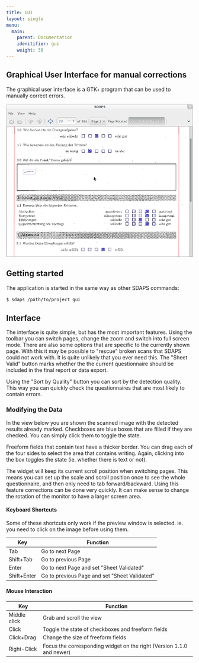```yaml
---
title: GUI
layout: single
menu:
  main:
    parent: Documentation
    idenitifier: gui
    weight: 30
---
```


## Graphical User Interface for manual corrections

The graphical user interface is a GTK+ program that can be used to manually correct errors.

![](/static/files/screenshot.png)

Getting started
---------------

The application is started in the same way as other SDAPS commands:

``` bash
$ sdaps /path/to/project gui
```

## Interface

The interface is quite simple, but has the most important features. Using the
toolbar you can switch pages, change the zoom and switch into full screen mode.
There are also some options that are specific to the currently shown page.
With this it may be possible to "rescue" broken scans that SDAPS could not
work with. It is quite unlikely that you ever need this. The "Sheet Valid"
button marks whether  the the current questionnaire should be included in
the final report or data export.

Using the "Sort by Quality" button you can sort by the detection quality.
This way you can quickly check the questionnaires that are most likely to
contain errors.

### Modifying the Data
In the view below you are shown the scanned image with  the detected results
already marked. Checkboxes are blue boxes that are filled if they are checked.
You can simply click them to toggle the state.

Freeform fields that contain text have a thicker border. You can drag each
of the four sides to select the area that contains writing. Again, clicking
into the box toggles the state (ie. whether there is text or not).

The widget will keep its current scroll position when switching pages. This
means you can set up the scale and scroll position once to see the whole
questionnaire, and then only need to tab forward/backward. Using this
feature corrections can be done very quickly. It can make sense to change
the rotation of the monitor to have a larger screen area.

#### Keyboard Shortcuts
Some of these shortcuts only work if the preview window is selected.
ie. you need to click on the image before using them.

Key        | Function
-----------|---------------------------------------------
Tab        | Go to next Page
Shift+Tab  | Go to previous Page
Enter      | Go to next Page and set "Sheet Validated"
Shift+Enter| Go to previous Page and set "Sheet Validated"

#### Mouse Interaction

Key         | Function
------------|-----------
Middle click| Grab and scroll the view
Click       | Toggle the state of checkboxes and freeform fields
Click+Drag  | Change the size of freeform fields
Right-Click | Focus the corresponding widget on the right (Version 1.1.0 and newer)
